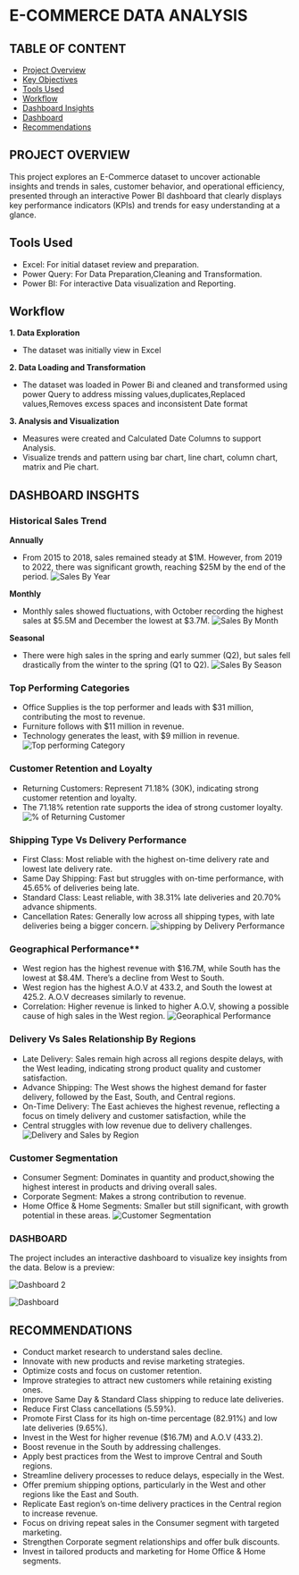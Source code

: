 # E-COMMERCE DATA ANALYSIS

## TABLE OF CONTENT
- [Project Overview](#Project-Overview)
- [Key Objectives](#Key-Objectives)
- [Tools Used](#Tools-Used)
- [Workflow](#Workflow)
- [Dashboard Insights](#Dashboard-Insights)
- [Dashboard](#Dashboard)
- [Recommendations](#Recommendation)

## PROJECT OVERVIEW
This project explores an E-Commerce dataset to uncover actionable insights and trends in sales, customer behavior, and operational efficiency, presented through an interactive Power BI dashboard that clearly displays key performance indicators (KPIs) and trends for easy understanding at a glance.

 ## Tools Used
 
 - Excel: For initial dataset review and preparation.
 - Power Query: For Data Preparation,Cleaning and Transformation.
 - Power BI: For interactive Data visualization and Reporting.

## Workflow
**1. Data Exploration**
- The dataset was initially view in Excel

**2. Data Loading and Transformation**
- The dataset was loaded in Power Bi and cleaned and transformed using power Query to address missing values,duplicates,Replaced values,Removes excess spaces and inconsistent Date format

**3. Analysis and Visualization**
- Measures were created and Calculated Date Columns to support Analysis.
- Visualize trends and pattern using bar chart, line chart, column chart, matrix and Pie chart.

## DASHBOARD INSGHTS
### Historical Sales Trend
  **Annually**
 - From 2015 to 2018, sales remained steady at $1M. However, from 2019 to 2022, there was significant growth, reaching $25M by the end of the period.
![Sales By Year](https://github.com/Eseroghene/E-COMMERCE-DATA-ANALYSIS/blob/main/Sales%20By%20Year.png)

 **Monthly**
 - Monthly sales showed fluctuations, with October recording the highest sales at $5.5M and December the lowest at $3.7M.
![Sales By Month](https://github.com/Eseroghene/E-COMMERCE-DATA-ANALYSIS/blob/main/Sales%20By%20Month.png)

**Seasonal**
 - There were high sales in the spring and early summer (Q2), but sales fell drastically from the winter to the spring (Q1 to Q2).
![Sales By Season](https://github.com/Eseroghene/E-COMMERCE-DATA-ANALYSIS/blob/main/Sales%20By%20Season.png)
 
### Top Performing Categories
	
  - Office Supplies is the top performer and leads with $31 million, contributing the most to revenue.
  - Furniture follows with $11 million in revenue.
  - Technology generates the least, with $9 million in revenue.
 ![Top performing Category](https://github.com/Eseroghene/E-COMMERCE-DATA-ANALYSIS/blob/main/Top%20Performing%20Category.png)

 ### Customer Retention and Loyalty

 - Returning Customers: Represent 71.18% (30K), indicating strong customer retention and loyalty.
 - The 71.18% retention rate supports the idea of strong customer loyalty.
![% of Returning Customer](https://github.com/Eseroghene/E-COMMERCE-DATA-ANALYSIS/blob/main/%25%20of%20Returning%20Customer.png)

 ### Shipping Type Vs Delivery Performance
 
  - First Class: Most reliable with the highest on-time delivery rate and lowest late delivery rate.
  - Same Day Shipping: Fast but struggles with on-time performance, with 45.65% of deliveries being late.
  - Standard Class: Least reliable, with 38.31% late deliveries and 20.70% advance shipments.
  - Cancellation Rates: Generally low across all shipping types, with late deliveries being a bigger concern.
![shipping by Delivery Performance](https://github.com/Eseroghene/E-COMMERCE-DATA-ANALYSIS/blob/main/shipping%20by%20Delivery%20Performance.png)

### Geographical Performance**

- West region has the highest revenue with $16.7M, while South has the lowest at $8.4M. There’s a decline from West to South.
- West region has the highest A.O.V at 433.2, and South the lowest at 425.2. A.O.V decreases similarly to revenue.
- Correlation: Higher revenue is linked to higher A.O.V, showing a possible cause of high sales in the West region.
![Georaphical Performance](https://github.com/Eseroghene/E-COMMERCE-DATA-ANALYSIS/blob/main/Geographical%20Performance.png)

### Delivery Vs Sales Relationship By Regions
 
- Late Delivery: Sales remain high across all regions despite delays, with the West leading, indicating strong product quality and 
customer satisfaction.
- Advance Shipping: The West shows the highest demand for faster delivery, followed by the East, South, and Central regions.
- On-Time Delivery: The East achieves the highest revenue, reflecting a focus on timely delivery and customer satisfaction, while the 
- Central struggles with low revenue due to delivery challenges.
![Delivery and Sales by Region](https://github.com/Eseroghene/E-COMMERCE-DATA-ANALYSIS/blob/main/Delivery%20and%20Sales%20by%20Region.png)		

### Customer Segmentation

- Consumer Segment: Dominates in quantity and product,showing the highest interest in products and  driving overall sales.
- Corporate Segment: Makes a strong contribution to revenue.
- Home Office & Home Segments: Smaller but still significant, with growth potential in these areas.
![Customer Segmentation](https://github.com/Eseroghene/E-COMMERCE-DATA-ANALYSIS/blob/main/Customer%20Segmentation.png)

### DASHBOARD
The project includes an interactive dashboard to visualize key insights from the data. Below is a preview:

![Dashboard 2](https://github.com/Eseroghene/E-COMMERCE-DATA-ANALYSIS/blob/main/Dashboard%202.png)

![Dashboard](https://github.com/Eseroghene/E-COMMERCE-DATA-ANALYSIS/blob/main/Dashboard.png)

## RECOMMENDATIONS

- Conduct market research to understand sales decline.
- Innovate with new products and revise marketing strategies.
- Optimize costs and focus on customer retention.
- Improve strategies to attract new customers while retaining existing ones.
- Improve Same Day & Standard Class shipping to reduce late deliveries.
- Reduce First Class cancellations (5.59%).
- Promote First Class for its high on-time percentage (82.91%) and low late deliveries (9.65%).
- Invest in the West for higher revenue ($16.7M) and A.O.V (433.2).
- Boost revenue in the South by addressing challenges.
- Apply best practices from the West to improve Central and South regions.
- Streamline delivery processes to reduce delays, especially in the West.
- Offer premium shipping options, particularly in the West and other regions like the East and South.
- Replicate East region’s on-time delivery practices in the Central region to increase revenue.
- Focus on driving repeat sales in the Consumer segment with targeted marketing.
- Strengthen Corporate segment relationships and offer bulk discounts.
- Invest in tailored products and marketing for Home Office & Home segments.

